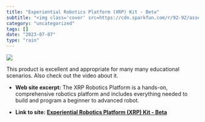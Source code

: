 ```yaml
---
title: "Experiential Robotics Platform (XRP) Kit - Beta"
subtitle: "<img class='cover' src=https://cdn.sparkfun.com/r/92-92/assets/parts/2/2/1/9/1/XRP_Robot-02.jpg>"
category: "uncategorized"
tags: []
date: "2023-07-07"
type: "rain"
---
```

<img class="cover" src=https://cdn.sparkfun.com/r/92-92/assets/parts/2/2/1/9/1/XRP_Robot-02.jpg>

This product is excellent and appropriate for many many educational scenarios. Also check out the video about it.

* **Web site excerpt:** The XRP Robotics Platform is a hands-on, comprehensive robotics platform and includes everything needed to build and program a beginner to advanced robot.

* **Link to site:** **[Experiential Robotics Platform (XRP) Kit - Beta](https://www.sparkfun.com/products/22230)**